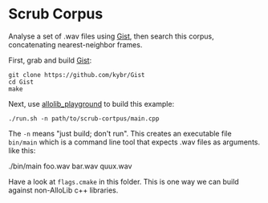 # Scrub Corpus

Analyse a set of .wav files using [Gist][], then search this corpus, concatenating nearest-neighbor frames.

First, grab and build [Gist][]:

    git clone https://github.com/kybr/Gist
    cd Gist
    make

Next, use [allolib_playground][] to build this example:

    ./run.sh -n path/to/scrub-cortpus/main.cpp

The `-n` means "just build; don't run". This creates an executable file `bin/main` which is a command line tool that expects .wav files as arguments. like this:

  ./bin/main foo.wav bar.wav quux.wav

Have a look at `flags.cmake` in this folder. This is one way we can build against non-AlloLib c++ libraries.

[Gist]: https://github.com/adamstark/Gist
[allolib_playground]: https://github.com/AlloSphere-Research-Group/allolib_playground
